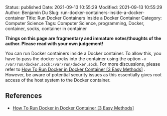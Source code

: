 Status: published
Date: 2021-09-13 10:55:29
Modified: 2021-09-13 10:55:29
Author: Benjamin Du
Slug: run-docker-containers-inside-a-docker-container
Title: Run Docker Containers Inside a Docker Container
Category: Computer Science
Tags: Computer Science, programming, Docker, container, socks, container in container

**Things on this page are fragmentary and immature notes/thoughts of the author. Please read with your own judgement!**

You can run Docker containers inside a Docker container. 
To allow this,
you have to pass the docker socks into the container 
using the option `-v /var/run/docker.sock:/var/run/docker.sock`.
For more discussions,
please refer to
[How To Run Docker in Docker Container [3 Easy Methods]](https://devopscube.com/run-docker-in-docker/#:~:text=To%20run%20docker%20inside%20docker,sock%20as%20a%20volume.&text=Just%20a%20word%20of%20caution,privileges%20over%20your%20docker%20daemon)
.
However, 
be aware of potential security issues 
as this essentially gives root access of the host system to the Docker container.

## References

- [How To Run Docker in Docker Container [3 Easy Methods]](https://devopscube.com/run-docker-in-docker/#:~:text=To%20run%20docker%20inside%20docker,sock%20as%20a%20volume.&text=Just%20a%20word%20of%20caution,privileges%20over%20your%20docker%20daemon)